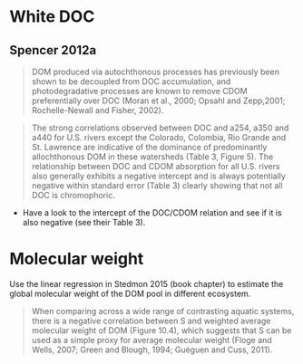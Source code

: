 # White DOC

## Spencer 2012a

> DOM produced via autochthonous processes has previously been shown to be decoupled from DOC accumulation, and photodegradative processes are known to remove CDOM preferentially over DOC (Moran et al., 2000; Opsahl and Zepp,2001; Rochelle-Newall and Fisher, 2002).

> The strong correlations observed between DOC and a254, a350 and a440 for U.S. rivers except the Colorado, Colombia, Rio Grande and St. Lawrence are indicative of the dominance of predominantly allochthonous DOM in these watersheds (Table 3, Figure 5). The relationship between DOC and CDOM absorption for all U.S. rivers also generally exhibits a negative intercept and is always potentially negative within standard error (Table 3) clearly showing that not all DOC is chromophoric.

- Have a look to the intercept of the DOC/CDOM relation and see if it is also negative (see their Table 3).

# Molecular weight

Use the linear regression in Stedmon 2015 (book chapter) to estimate the global molecular weight of the DOM pool in different ecosystem.

> When comparing across a wide range of contrasting aquatic systems, there is a negative correlation between S and weighted average molecular weight of DOM (Figure 10.4), which suggests that S can be used as a simple proxy for average molecular weight (Floge and Wells, 2007; Green and Blough, 1994; Guéguen and Cuss, 2011).
